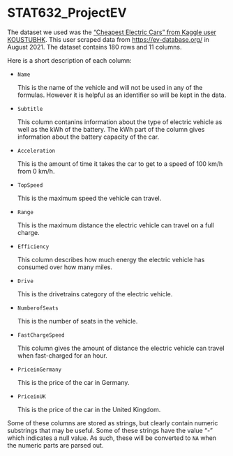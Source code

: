 # STAT632_ProjectEV

The dataset we used was the [“Cheapest Electric Cars” from Kaggle user KOUSTUBHK](https://www.kaggle.com/datasets/kkhandekar/cheapest-electric-cars). This user scraped data from https://ev-database.org/ in August 2021. The dataset contains 180 rows and 11 columns.

Here is a short description of each column:

* `Name`

    This is the name of the vehicle and will not be used in any of the formulas. However it is helpful as an identifier so will be kept in the data.

* `Subtitle`

    This column contanins information about the type of electric vehicle as well as the kWh of the battery. The kWh part of the column gives information about the battery capacity of the car.

* `Acceleration`

    This is the amount of time it takes the car to get to a speed of 100 km/h from 0 km/h.

* `TopSpeed`

    This is the maximum speed the vehicle can travel.

* `Range`

    This is the maximum distance the electric vehicle can travel on a full charge.

* `Efficiency`

    This column describes how much energy the electric vehicle has consumed over how many miles.

* `Drive`

    This is the drivetrains category of the electric vehicle.

* `NumberofSeats`

    This is the number of seats in the vehicle.

* `FastChargeSpeed`

    This column gives the amount of distance the electric vehicle can travel when fast-charged for an hour.
   
* `PriceinGermany`

    This is the price of the car in Germany.

* `PriceinUK`

    This is the price of the car in the United Kingdom.

Some of these columns are stored as strings, but clearly contain numeric substrings that may be useful. Some of these strings have the value “-” which indicates a null value. As such, these will be converted to `NA` when the numeric parts are parsed out.
